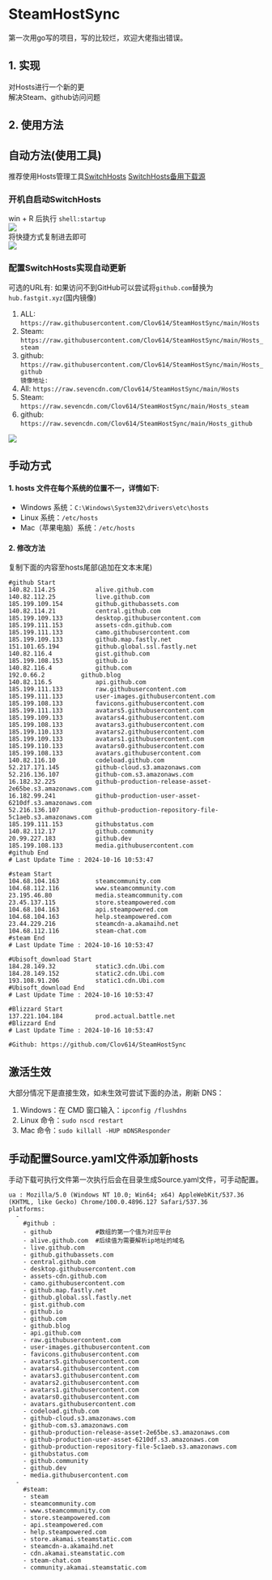 # SteamHostSync
第一次用go写的项目，写的比较烂，欢迎大佬指出错误。

## 1. 实现
对Hosts进行一个新的更  
解决Steam、github访问问题

## 2. 使用方法
## 自动方法(使用工具)
推荐使用Hosts管理工具[SwitchHosts](https://github.com/oldj/SwitchHosts) 
[SwitchHosts备用下载源](https://nas.iaimi.info/s/nT5pb8jMQp32QwB)
### 开机自启动SwitchHosts
win + R 后执行 `shell:startup`    
![](/img/1.png)  
将快捷方式复制进去即可  
![](/img/2.png)  
### 配置SwitchHosts实现自动更新  
可选的URL有:
如果访问不到GitHub可以尝试将`github.com`替换为`hub.fastgit.xyz`(国内镜像)
1. ALL: `https://raw.githubusercontent.com/Clov614/SteamHostSync/main/Hosts`  
2. Steam: `https://raw.githubusercontent.com/Clov614/SteamHostSync/main/Hosts_steam`  
3. github: `https://raw.githubusercontent.com/Clov614/SteamHostSync/main/Hosts_github`    
`镜像地址:`
4. All: `https://raw.sevencdn.com/Clov614/SteamHostSync/main/Hosts`  
5. Steam: `https://raw.sevencdn.com/Clov614/SteamHostSync/main/Hosts_steam`  
6. github: `https://raw.sevencdn.com/Clov614/SteamHostSync/main/Hosts_github`  

![](/img/3.png)

## 手动方式
#### 1. hosts 文件在每个系统的位置不一，详情如下:
- Windows 系统：`C:\Windows\System32\drivers\etc\hosts`
- Linux 系统：`/etc/hosts`
- Mac（苹果电脑）系统：`/etc/hosts`

#### 2. 修改方法
复制下面的内容至hosts尾部(追加在文本末尾)

```
#github Start
140.82.114.25			alive.github.com
140.82.112.25			live.github.com
185.199.109.154			github.githubassets.com
140.82.114.21			central.github.com
185.199.109.133			desktop.githubusercontent.com
185.199.111.153			assets-cdn.github.com
185.199.111.133			camo.githubusercontent.com
185.199.109.133			github.map.fastly.net
151.101.65.194			github.global.ssl.fastly.net
140.82.116.4			gist.github.com
185.199.108.153			github.io
140.82.116.4			github.com
192.0.66.2			github.blog
140.82.116.5			api.github.com
185.199.111.133			raw.githubusercontent.com
185.199.111.133			user-images.githubusercontent.com
185.199.108.133			favicons.githubusercontent.com
185.199.111.133			avatars5.githubusercontent.com
185.199.109.133			avatars4.githubusercontent.com
185.199.108.133			avatars3.githubusercontent.com
185.199.110.133			avatars2.githubusercontent.com
185.199.109.133			avatars1.githubusercontent.com
185.199.110.133			avatars0.githubusercontent.com
185.199.108.133			avatars.githubusercontent.com
140.82.116.10			codeload.github.com
52.217.171.145			github-cloud.s3.amazonaws.com
52.216.136.107			github-com.s3.amazonaws.com
16.182.32.225			github-production-release-asset-2e65be.s3.amazonaws.com
16.182.99.241			github-production-user-asset-6210df.s3.amazonaws.com
52.216.136.107			github-production-repository-file-5c1aeb.s3.amazonaws.com
185.199.111.153			githubstatus.com
140.82.112.17			github.community
20.99.227.183			github.dev
185.199.108.133			media.githubusercontent.com
#github End
# Last Update Time : 2024-10-16 10:53:47 

#steam Start
104.68.104.163			steamcommunity.com
104.68.112.116			www.steamcommunity.com
23.195.46.80			media.steamcommunity.com
23.45.137.115			store.steampowered.com
104.68.104.163			api.steampowered.com
104.68.104.163			help.steampowered.com
23.44.229.216			steamcdn-a.akamaihd.net
104.68.112.116			steam-chat.com
#steam End
# Last Update Time : 2024-10-16 10:53:47 

#Ubisoft_download Start
184.28.149.32			static3.cdn.Ubi.com
184.28.149.152			static2.cdn.Ubi.com
193.108.91.206			static1.cdn.Ubi.com
#Ubisoft_download End
# Last Update Time : 2024-10-16 10:53:47 

#Blizzard Start
137.221.104.184			prod.actual.battle.net
#Blizzard End
# Last Update Time : 2024-10-16 10:53:47 

#Github: https://github.com/Clov614/SteamHostSync

```

## 激活生效
大部分情况下是直接生效，如未生效可尝试下面的办法，刷新 DNS：
1. Windows：在 CMD 窗口输入：`ipconfig /flushdns`
2. Linux 命令：`sudo nscd restart`
3. Mac 命令：`sudo killall -HUP mDNSResponder`  

## 手动配置Source.yaml文件添加新hosts  
手动下载可执行文件第一次执行后会在目录生成Source.yaml文件，可手动配置。  

```
ua : Mozilla/5.0 (Windows NT 10.0; Win64; x64) AppleWebKit/537.36 (KHTML, like Gecko) Chrome/100.0.4896.127 Safari/537.36
platforms:
  -
    #github :
    - github            #数组的第一个值为对应平台
    - alive.github.com  #后续值为需要解析ip地址的域名
    - live.github.com
    - github.githubassets.com
    - central.github.com
    - desktop.githubusercontent.com
    - assets-cdn.github.com
    - camo.githubusercontent.com
    - github.map.fastly.net
    - github.global.ssl.fastly.net
    - gist.github.com
    - github.io
    - github.com
    - github.blog
    - api.github.com
    - raw.githubusercontent.com
    - user-images.githubusercontent.com
    - favicons.githubusercontent.com
    - avatars5.githubusercontent.com
    - avatars4.githubusercontent.com
    - avatars3.githubusercontent.com
    - avatars2.githubusercontent.com
    - avatars1.githubusercontent.com
    - avatars0.githubusercontent.com
    - avatars.githubusercontent.com
    - codeload.github.com
    - github-cloud.s3.amazonaws.com
    - github-com.s3.amazonaws.com
    - github-production-release-asset-2e65be.s3.amazonaws.com
    - github-production-user-asset-6210df.s3.amazonaws.com
    - github-production-repository-file-5c1aeb.s3.amazonaws.com
    - githubstatus.com
    - github.community
    - github.dev
    - media.githubusercontent.com
  -
    #steam:
    - steam
    - steamcommunity.com
    - www.steamcommunity.com
    - store.steampowered.com
    - api.steampowered.com
    - help.steampowered.com
    - store.akamai.steamstatic.com
    - steamcdn-a.akamaihd.net
    - cdn.akamai.steamstatic.com
    - steam-chat.com
    - community.akamai.steamstatic.com
```
